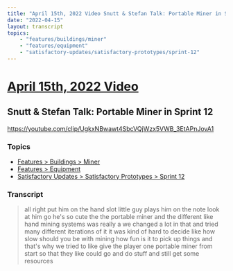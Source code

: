 ```yaml
---
title: "April 15th, 2022 Video Snutt & Stefan Talk: Portable Miner in Sprint 12"
date: "2022-04-15"
layout: transcript
topics:
    - "features/buildings/miner"
    - "features/equipment"
    - "satisfactory-updates/satisfactory-prototypes/sprint-12"
---
```

# [April 15th, 2022 Video](../2022-04-15.md)
## Snutt & Stefan Talk: Portable Miner in Sprint 12
https://youtube.com/clip/UgkxNBwawt4SbcVQjWzx5VWB_3EtAPnJovA1

### Topics
* [Features > Buildings > Miner](../topics/features/buildings/miner.md)
* [Features > Equipment](../topics/features/equipment.md)
* [Satisfactory Updates > Satisfactory Prototypes > Sprint 12](../topics/satisfactory-updates/satisfactory-prototypes/sprint-12.md)

### Transcript

> all right put him on the hand slot little guy plays him on the note look at him go he's so cute the the portable miner and the different like hand mining systems was really a we changed a lot in that and tried many different iterations of it it was kind of hard to decide like how slow should you be with mining how fun is it to pick up things and that's why we tried to like give the player one portable miner from start so that they like could go and do stuff and still get some resources
